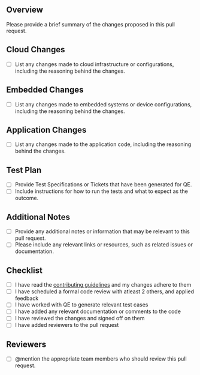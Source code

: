## Overview

Please provide a brief summary of the changes proposed in this pull request.

## Cloud Changes

- [ ] List any changes made to cloud infrastructure or configurations, including the reasoning behind the changes.

## Embedded Changes

- [ ] List any changes made to embedded systems or device configurations, including the reasoning behind the changes.

## Application Changes

- [ ] List any changes made to the application code, including the reasoning behind the changes.

## Test Plan

- [ ] Provide Test Specifications or Tickets that have been generated for QE.
- [ ] Include instructions for how to run the tests and what to expect as the outcome.

## Additional Notes

- [ ] Provide any additional notes or information that may be relevant to this pull request.
- [ ] Please include any relevant links or resources, such as related issues or documentation.

## Checklist
- [ ] I have read the [contributing guidelines](CONTRIBUTING.md) and my changes adhere to them
- [ ] I have scheduled a formal code review with atleast 2 others, and applied feedback
- [ ] I have worked with QE to generate relevant test cases
- [ ] I have added any relevant documentation or comments to the code
- [ ] I have reviewed the changes and signed off on them
- [ ] I have added reviewers to the pull request

## Reviewers

- [ ] @mention the appropriate team members who should review this pull request.
